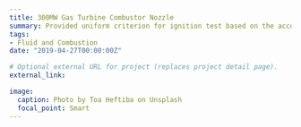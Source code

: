 ```yaml
---
title: 300MW Gas Turbine Combustor Nozzle
summary: Provided uniform criterion for ignition test based on the accomplishment of database and analysis, developed semianalytical correlations for NOx and CO emissions.
tags:
- Fluid and Combustion
date: "2019-04-27T00:00:00Z"

# Optional external URL for project (replaces project detail page).
external_link: 

image:
  caption: Photo by Toa Heftiba on Unsplash
  focal_point: Smart
---
```

